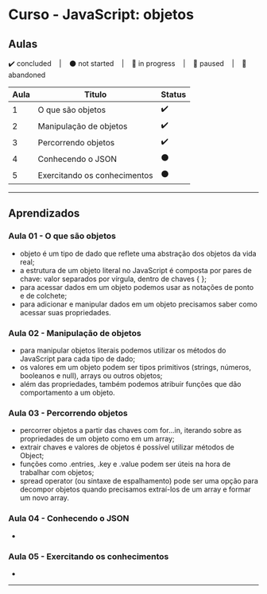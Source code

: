 # Curso - JavaScript: objetos

## Aulas
<p>
  ✔️ concluded &nbsp;&nbsp;&nbsp;|&nbsp;&nbsp;&nbsp;
  ⚫ not started &nbsp;&nbsp;&nbsp;|&nbsp;&nbsp;&nbsp;
  🔵 in progress &nbsp;&nbsp;&nbsp;|&nbsp;&nbsp;&nbsp;
  🔶 paused &nbsp;&nbsp;&nbsp;|&nbsp;&nbsp;&nbsp;
  🔴 abandoned 
</p>

| Aula | Titulo | Status |
| --- | --- | --- |
| 1 | O que são objetos | ✔️ |
| 2 | Manipulação de objetos | ✔️ |
| 3 | Percorrendo objetos | ✔️ |
| 4 | Conhecendo o JSON | ⚫ |
| 5 | Exercitando os conhecimentos | ⚫ |

---

## Aprendizados

### Aula 01 - O que são objetos
<ul>
  <li>objeto é um tipo de dado que reflete uma abstração dos objetos da vida real;</li>
  <li>a estrutura de um objeto literal no JavaScript é composta por pares de chave: valor separados por vírgula, dentro de chaves { };</li>
  <li>para acessar dados em um objeto podemos usar as notações de ponto e de colchete;</li>
  <li>para adicionar e manipular dados em um objeto precisamos saber como acessar suas propriedades.</li>
</ul>

### Aula 02 - Manipulação de objetos
<ul>
  <li>para manipular objetos literais podemos utilizar os métodos do JavaScript para cada tipo de dado;</li>
  <li> os valores em um objeto podem ser tipos primitivos (strings, números, booleanos e null), arrays ou outros objetos;</li>
  <li>além das propriedades, também podemos atribuir funções que dão comportamento a um objeto.</li>
</ul>

### Aula 03 - Percorrendo objetos
<ul>
  <li>percorrer objetos a partir das chaves com for...in, iterando sobre as propriedades de um objeto como em um array;</li>
  <li>extrair chaves e valores de objetos é possível utilizar métodos de Object;</li>
  <li>funções como .entries, .key e .value podem ser úteis na hora de trabalhar com objetos;</li>
  <li> spread operator (ou sintaxe de espalhamento) pode ser uma opção para decompor objetos quando precisamos extraí-los de um array e formar um novo array.</li>
</ul>

### Aula 04 - Conhecendo o JSON
<ul>
  <li></li>
</ul>

### Aula 05 - Exercitando os conhecimentos
<ul>
  <li></li>
</ul>

---

